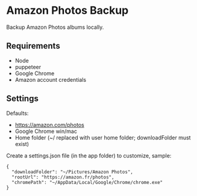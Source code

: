 # Amazon Photos Backup

Backup Amazon Photos albums locally.

## Requirements

* Node
* puppeteer
* Google Chrome
* Amazon account credentials

## Settings

Defaults:
* https://amazon.com/photos
* Google Chrome win/mac
* Home folder (~/ replaced with user home folder; downloadFolder must exist)

Create a settings.json file (in the app folder) to customize, sample:
```
{
  "downloadFolder": "~/Pictures/Amazon Photos",
  "rootUrl": "https://amazon.fr/photos",
  "chromePath": "~/AppData/Local/Google/Chrome/chrome.exe"
}
```